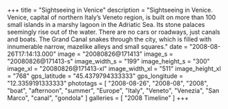 +++
title = "Sightseeing in Venice"
description = "Sightseeing in Venice. Venice, capital of northern Italy’s Veneto region, is built on more than 100 small islands in a marshy lagoon in the Adriatic Sea. Its stone palaces seemingly rise out of the water. There are no cars or roadways, just canals and boats. The Grand Canal snakes through the city, which is filled with innumerable narrow, mazelike alleys and small squares."
date = "2008-08-26T17:14:13.000"
image = "20080826@171413"
image_s = "20080826@171413-s"
image_width_s = "199"
image_height_s = "300"
image_xl = "20080826@171413-xl"
image_width_xl = "511"
image_height_xl = "768"
gps_latitude = "45.4379794333333"
gps_longitude = "12.3359191333333"
phototags = [ "2008-08-26", "2008-08", "2008", "boat", "afternoon", "summer", "Europe", "Italy", "Veneto", "Venezia", "San Marco", "canal", "gondola" ]
galleries = [ "2008 Timeline" ]
+++
